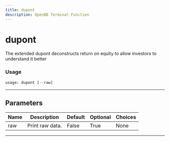 ```yaml
---
title: dupont
description: OpenBB Terminal Function
---
```


# dupont

The extended dupont deconstructs return on equity to allow investors to understand it better

### Usage 
```python
usage: dupont [--raw]
```

---
## Parameters

| Name | Description | Default | Optional | Choices |
| ---- | ----------- | ------- | -------- | ------- |
| raw | Print raw data. | False | True | None |


---
